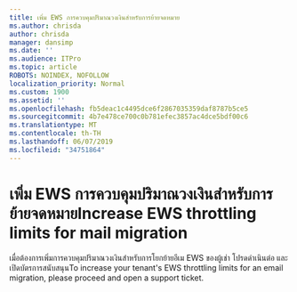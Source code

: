 ```yaml
---
title: เพิ่ม EWS การควบคุมปริมาณวงเงินสำหรับการย้ายจดหมาย
ms.author: chrisda
author: chrisda
manager: dansimp
ms.date: ''
ms.audience: ITPro
ms.topic: article
ROBOTS: NOINDEX, NOFOLLOW
localization_priority: Normal
ms.custom: 1900
ms.assetid: ''
ms.openlocfilehash: fb5deac1c4495dce6f2867035359daf8787b5ce5
ms.sourcegitcommit: 4b7e478ce700c0b781efec3857ac4dce5bdf00c6
ms.translationtype: MT
ms.contentlocale: th-TH
ms.lasthandoff: 06/07/2019
ms.locfileid: "34751864"
---
```

# <a name="increase-ews-throttling-limits-for-mail-migration"></a><span data-ttu-id="13f67-102">เพิ่ม EWS การควบคุมปริมาณวงเงินสำหรับการย้ายจดหมาย</span><span class="sxs-lookup"><span data-stu-id="13f67-102">Increase EWS throttling limits for mail migration</span></span>

<span data-ttu-id="13f67-103">เมื่อต้องการเพิ่มการควบคุมปริมาณวงเงินสำหรับการโยกย้ายอีเม EWS ของผู้เช่า โปรดดำเนินต่อ และเปิดบัตรการสนับสนุน</span><span class="sxs-lookup"><span data-stu-id="13f67-103">To increase your tenant's EWS throttling limits for an email migration, please proceed and open a support ticket.</span></span>
